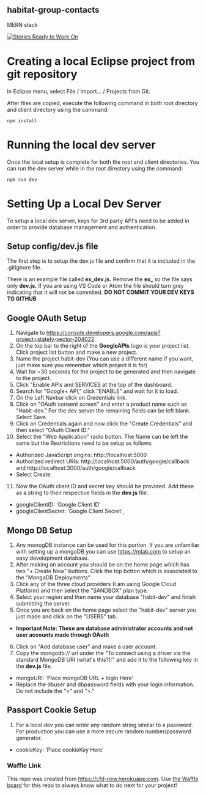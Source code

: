 ## habitat-group-contacts

MERN stack

[![Stories Ready to Work On](https://badge.waffle.io/codefordenver/habitat-group-contacts.svg?label=ready&title=Cards%20Ready%20To%20Work%20On)](https://waffle.io/codefordenver/habitat-group-contacts)

# Creating a local Eclipse project from git repository

In Eclipse menu, select File / Import... / Projects from Git.

After files are copied, execute the following command in both root directory and client directory using the command:

`npm install`

# Running the local dev server

Once the local setup is complete for both the root and client directories. You can run the dev server while in the root directory using the command:

`npm run dev`

# Setting Up a Local Dev Server

To setup a local dev server, keys for 3rd party API's need to be added in order to provide database management and authentication.

## Setup config/dev.js file

The first step is to setup the dev.js file and confirm that it is included in the .gitignore file.

There is an example file called **ex_dev.js.** Remove the **ex\_** so the file says only **dev.js.** If you are using VS Code or Atom the file should turn grey indicating that it will not be commited.
**DO NOT COMMIT YOUR DEV KEYS TO GITHUB**

## Google OAuth Setup

1.  Navigate to https://console.developers.google.com/apis?project=stately-vector-204022
2.  On the top bar to the right of the **GoogleAPIs** logo is your project list. Click project list button and make a new project.
3.  Name the project habit-dev (You can use a different name if you want, just make sure you remember which project it is for)
4.  Wait for ~30 seconds for the project to be generated and then navigate to the project.
5.  Click "Enable APIs and SERVICES at the top of the dashboard.
6.  Search for "Google+ API," click "ENABLE" and wait for it to load.
7.  On the Left Navbar click on Credentials link.
8.  Click on "OAuth consent screen" and enter a product name such as "Habit-dev." For the dev server the remaining fields can be left blank. Select Save.
9.  Click on Credentials again and now click the "Create Credentials" and then select "OAuth Client ID."
10. Select the "Web Application" radio button. The Name can be left the same but the Restrictions need to be setup as follows:

- Authorized JavaScript origins: http://localhost:5000
- Authorized redirect URIs: http://localhost:5000/auth/google/callback and http://localhost:3000/auth/google/callback
- Select Create.

11. Now the OAuth client ID and secret key should be provided. Add these as a string to their respective fields in the **dev.js** file.

- googleClientID: 'Google Client ID'
- googleClientSecret: 'Google Client Secret',

## Mongo DB Setup

1.  Any monogDB instance can be used for this portion. If you are unfamiliar with setting up a mongoDB you can use https://mlab.com to setup an easy development database.
2.  After making an account you should be on the home page which has two "+ Create New" buttons. Click the top botton which is associated to the "MongoDB Deployments"
3.  Click any of the three cloud providers (I am using Google Cloud Platform) and then select the "SANDBOX" plan type.
4.  Select your region and then name your database "habit-dev" and finish submitting the server.
5.  Once you are back on the home page select the "habit-dev" server you just made and click on the "USERS" tab.

- **Important Note: These are database administrator accounts and not user accounts made through OAuth**

6.  Click on "Add database user" and make a user account.
7.  Copy the mongodb:// url under the "To connect using a driver via the standard MongoDB URI (what's this?):" and add it to the following key in the **dev.js** file.

- mongoURI: 'Place mongoDB URL + login Here'
- Replace the dbuser and dbpassword fields with your login information. Do not include the "<" and ">."

## Passport Cookie Setup

1.  For a local dev you can enter any random string similar to a password. For production you can use a more secure random number/password generator.

- cookieKey: 'Place cookieKey Here'

### Waffle Link

This repo was created from https://cfd-new.herokuapp.com. Use [the Waffle board](https://waffle.io/codefordenver/habitat-group-contacts) for this repo to always know what to do next for your project!
